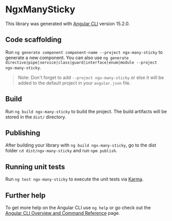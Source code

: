 # NgxManySticky

This library was generated with [Angular CLI](https://github.com/angular/angular-cli) version 15.2.0.

## Code scaffolding

Run `ng generate component component-name --project ngx-many-sticky` to generate a new component. You can also use `ng generate directive|pipe|service|class|guard|interface|enum|module --project ngx-many-sticky`.
> Note: Don't forget to add `--project ngx-many-sticky` or else it will be added to the default project in your `angular.json` file. 

## Build

Run `ng build ngx-many-sticky` to build the project. The build artifacts will be stored in the `dist/` directory.

## Publishing

After building your library with `ng build ngx-many-sticky`, go to the dist folder `cd dist/ngx-many-sticky` and run `npm publish`.

## Running unit tests

Run `ng test ngx-many-sticky` to execute the unit tests via [Karma](https://karma-runner.github.io).

## Further help

To get more help on the Angular CLI use `ng help` or go check out the [Angular CLI Overview and Command Reference](https://angular.io/cli) page.
